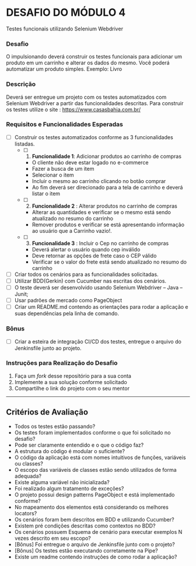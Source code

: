 # DESAFIO DO MÓDULO 4 #

Testes funcionais utilizando Selenium Webdriver

### Desafio ###

O impulsionando deverá construir os testes funcionais para adicionar um produto em um carrinho e alterar os dados do mesmo. Você poderá automatizar um produto simples. Exemplo: Livro

### Descrição ###

Deverá ser entregue um projeto com os testes automatizados com Selenium Webdriver a partir das funcionalidades descritas.
Para construir os testes utilize o site : https://www.casasbahia.com.br/


### Requisitos e Funcionalidades Esperadas ###

- [ ] Construir os testes automatizados conforme as 3 funcionalidades listadas.
	- [ ] 1. **Funcionalidade 1**: Adicionar produtos ao carrinho de compras
		* O cliente não deve estar logado no e-commerce
		* Fazer a busca de um item 
    	* Selecionar o item
    	* Incluir o mesmo ao carrinho clicando no botão comprar
    	* Ao fim deverá ser direcionado para a tela de carrinho e deverá listar o item 
	- [ ] 2. **Funcionalidade 2** : Alterar produtos no carrinho de compras
		* Alterar as quantidades e verificar se o mesmo está sendo atualizado no resumo do carrinho
		* Remover produtos e verificar se está apresentando informação ao usuário que a Carrinho vazio!.
	- [ ] 3. **Funcionalidade 3** : Incluir o Cep no carrinho de compras
		* Deverá alertar o usuário quando cep inválido
		* Deve retornar as opções de frete caso o CEP válido
		* Verificar se o valor do frete está sendo atualizado no resumo do carrinho
- [ ] Criar todos os cenários para as funcionalidades solicitadas.
- [ ] Utilizar BDD(Gerkin) com Cucumber nas escritas dos cenários.
- [ ] O teste deverá ser desenvolvido usando Selenium Webdriver – Java – Junit;
- [ ] Usar padrões de mercado como PageObject 
- [ ] Criar um README.md contendo as orientações para rodar a aplicação e suas dependências pela linha de comando.

### Bônus ###

- [ ] Criar a esteira de integração CI/CD dos testes, entregue o arquivo do Jenkinsfile junto ao projeto.

### Instruções para Realização do Desafio ###
1. Faça um *fork* desse repositório para a sua conta
2. Implemente a sua solução conforme solicitado
3. Compartilhe o link do projeto com o seu mentor 

***
## Critérios de Avaliação ##
* Todos os testes estão passando?
* Os testes foram implementados conforme o que foi solicitado no desafio?
* Pode ser claramente entendido e o que o código faz?
* A estrutura do código é modular o suficiente?
* O código da aplicação está com nomes intuitivos de funções, variáveis ou classes?
* O escopo das variáveis de classes estão sendo utilizados de forma adequada?
* Existe alguma variável não inicializada?
* Foi realizado algum tratamento de exceções?
* O projeto possui design patterns  PageObject e está implementado conforme?
* No mapeamento dos elementos está considerando os melhores locators?
* Os cenários foram bem descritos em BDD e utilizando Cucumber?
* Existem pré condições descritas como contextos no BDD?
* Os cenários possuem Esquema de cenário para executar exemplos N vezes descrito em seu escopo?
* [Bônus] Foi entregue o arquivo de Jenkinsfile junto com o projeto?
* [Bônus] Os testes estão executando corretamente na Pipe?
* Existe um readme contendo instruções de como rodar a aplicação?
      
      

